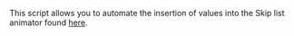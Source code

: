 This script allows you to automate the insertion of values into the Skip list animator found [here](https://cmps-people.ok.ubc.ca/ylucet/DS/SkipList.html).
